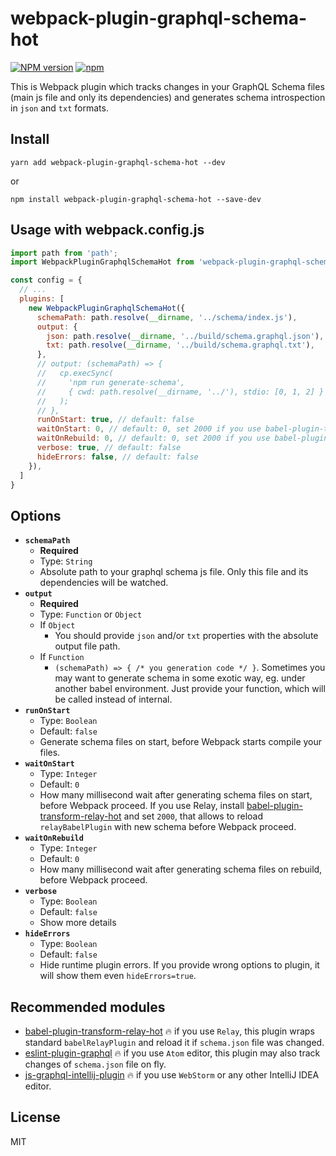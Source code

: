 # webpack-plugin-graphql-schema-hot

[![NPM version](https://img.shields.io/npm/v/webpack-plugin-graphql-schema-hot.svg)](https://www.npmjs.com/package/webpack-plugin-graphql-schema-hot)
[![npm](https://img.shields.io/npm/dt/webpack-plugin-graphql-schema-hot.svg)](https://www.npmjs.com/package/webpack-plugin-graphql-schema-hot)

This is Webpack plugin which tracks changes in your GraphQL Schema files (main js file and only its dependencies) and generates schema introspection in `json` and `txt` formats.

## Install

```
yarn add webpack-plugin-graphql-schema-hot --dev
```
or
```
npm install webpack-plugin-graphql-schema-hot --save-dev
```

## Usage with webpack.config.js

```js
import path from 'path';
import WebpackPluginGraphqlSchemaHot from 'webpack-plugin-graphql-schema-hot';

const config = {
  // ...
  plugins: [
    new WebpackPluginGraphqlSchemaHot({
      schemaPath: path.resolve(__dirname, '../schema/index.js'),
      output: {
        json: path.resolve(__dirname, '../build/schema.graphql.json'),
        txt: path.resolve(__dirname, '../build/schema.graphql.txt'),
      },
      // output: (schemaPath) => {
      //   cp.execSync(
      //     'npm run generate-schema',
      //     { cwd: path.resolve(__dirname, '../'), stdio: [0, 1, 2] }
      //   );
      // },
      runOnStart: true, // default: false
      waitOnStart: 0, // default: 0, set 2000 if you use babel-plugin-transform-relay-hot
      waitOnRebuild: 0, // default: 0, set 2000 if you use babel-plugin-transform-relay-hot
      verbose: true, // default: false
      hideErrors: false, // default: false
    }),
  ]
}
```

## Options

- **`schemaPath`**
  - **Required**
  - Type: `String`
  - Absolute path to your graphql schema js file. Only this file and its dependencies will be watched.
- **`output`**
  - **Required**
  - Type: `Function` or `Object`
  - If `Object`
    - You should provide `json` and/or `txt` properties with the absolute output file path.
  - If `Function`
    - `(schemaPath) => { /* you generation code */ }`. Sometimes you may want to generate schema in some exotic way, eg. under another babel environment. Just provide your function, which will be called instead of internal.
- **`runOnStart`**
  - Type: `Boolean`
  - Default: `false`
  - Generate schema files on start, before Webpack starts compile your files.
- **`waitOnStart`**
  - Type: `Integer`
  - Default: `0`
  - How many millisecond wait after generating schema files on start, before Webpack proceed. If you use Relay, install [babel-plugin-transform-relay-hot](https://github.com/nodkz/babel-plugin-transform-relay-hot) and set `2000`, that allows to reload `relayBabelPlugin` with new schema before Webpack proceed.
- **`waitOnRebuild`**
  - Type: `Integer`
  - Default: `0`
  - How many millisecond wait after generating schema files on rebuild, before Webpack proceed.
- **`verbose`**
  - Type: `Boolean`
  - Default: `false`
  - Show more details
- **`hideErrors`**
  - Type: `Boolean`
  - Default: `false`
  - Hide runtime plugin errors. If you provide wrong options to plugin, it will show them even `hideErrors=true`.


## Recommended modules
- [babel-plugin-transform-relay-hot](https://github.com/nodkz/babel-plugin-transform-relay-hot) 🔥 if you use `Relay`, this plugin wraps standard `babelRelayPlugin` and reload it if `schema.json` file was changed.
- [eslint-plugin-graphql](https://github.com/apollostack/eslint-plugin-graphql) 🔥 if you use `Atom` editor, this plugin may also track changes of `schema.json` file on fly.
- [js-graphql-intellij-plugin](https://github.com/jimkyndemeyer/js-graphql-intellij-plugin) 🔥 if you use `WebStorm` or any other IntelliJ IDEA editor.


## License

MIT
